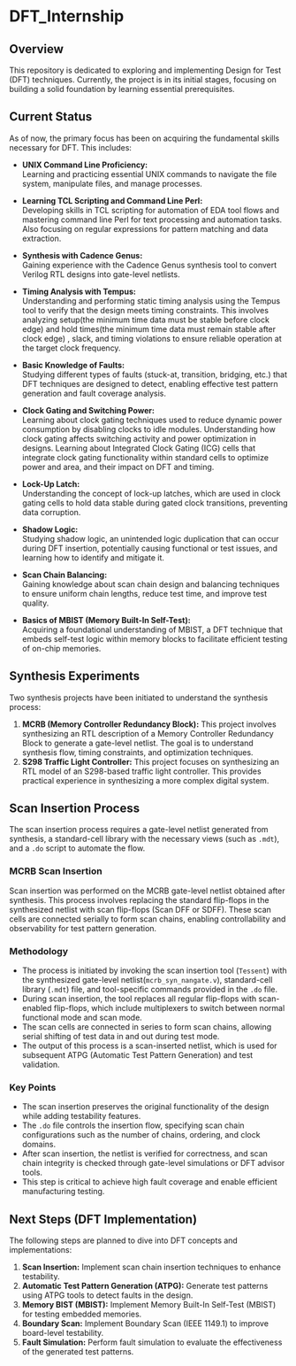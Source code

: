 # DFT_Internship

## Overview

This repository is dedicated to exploring and implementing Design for Test (DFT) techniques. Currently, the project is in its initial stages, focusing on building a solid foundation by learning essential prerequisites.

## Current Status

As of now, the primary focus has been on acquiring the fundamental skills necessary for DFT. This includes:

* **UNIX Command Line Proficiency:**  
  Learning and practicing essential UNIX commands to navigate the file system, manipulate files, and manage processes.

* **Learning TCL Scripting and Command Line Perl:**  
  Developing skills in TCL scripting for automation of EDA tool flows and mastering command line Perl for text processing and automation tasks. Also focusing on regular expressions for pattern matching and data extraction.

* **Synthesis with Cadence Genus:**  
  Gaining experience with the Cadence Genus synthesis tool to convert Verilog RTL designs into gate-level netlists.

* **Timing Analysis with Tempus:**  
  Understanding and performing static timing analysis using the Tempus tool to verify that the design meets timing constraints. This involves analyzing setup(the minimum time data must be stable before clock edge) and hold times(the minimum time data must remain stable after clock edge) , slack, and timing violations to ensure reliable operation at the target clock frequency.

* **Basic Knowledge of Faults:**  
  Studying different types of faults (stuck-at, transition, bridging, etc.) that DFT techniques are designed to detect, enabling effective test pattern generation and fault coverage analysis.

* **Clock Gating and Switching Power:**  
  Learning about clock gating techniques used to reduce dynamic power consumption by disabling clocks to idle modules. Understanding how clock gating affects switching activity and power optimization in designs. Learning about Integrated Clock Gating (ICG) cells that integrate clock gating functionality within standard cells to optimize power and area, and their impact on DFT and timing.

* **Lock-Up Latch:**  
  Understanding the concept of lock-up latches, which are used in clock gating cells to hold data stable during gated clock transitions, preventing data corruption.

* **Shadow Logic:**  
  Studying shadow logic, an unintended logic duplication that can occur during DFT insertion, potentially causing functional or test issues, and learning how to identify and mitigate it.

* **Scan Chain Balancing:**  
  Gaining knowledge about scan chain design and balancing techniques to ensure uniform chain lengths, reduce test time, and improve test quality.

* **Basics of MBIST (Memory Built-In Self-Test):**  
  Acquiring a foundational understanding of MBIST, a DFT technique that embeds self-test logic within memory blocks to facilitate efficient testing of on-chip memories.

## Synthesis Experiments

Two synthesis projects have been initiated to understand the synthesis process:

1.  **MCRB (Memory Controller Redundancy Block):** This project involves synthesizing an RTL description of a Memory Controller Redundancy Block to generate a gate-level netlist. The goal is to understand synthesis flow, timing constraints, and optimization techniques.
2.  **S298 Traffic Light Controller:** This project focuses on synthesizing an RTL model of an S298-based traffic light controller. This provides practical experience in synthesizing a more complex digital system.

## Scan Insertion Process

The scan insertion process requires a gate-level netlist generated from synthesis, a standard-cell library with the necessary views (such as `.mdt`), and a `.do` script to automate the flow.

### MCRB Scan Insertion

Scan insertion was performed on the MCRB gate-level netlist obtained after synthesis. This process involves replacing the standard flip-flops in the synthesized netlist with scan flip-flops (Scan DFF or SDFF). These scan cells are connected serially to form scan chains, enabling controllability and observability for test pattern generation.

### Methodology

- The process is initiated by invoking the scan insertion tool (`Tessent`) with the synthesized gate-level netlist(`mcrb_syn_nangate.v`), standard-cell library (`.mdt`) file, and tool-specific commands provided in the `.do` file.  
- During scan insertion, the tool replaces all regular flip-flops with scan-enabled flip-flops, which include multiplexers to switch between normal functional mode and scan mode.  
- The scan cells are connected in series to form scan chains, allowing serial shifting of test data in and out during test mode.  
- The output of this process is a scan-inserted netlist, which is used for subsequent ATPG (Automatic Test Pattern Generation) and test validation.

### Key Points

- The scan insertion preserves the original functionality of the design while adding testability features.  
- The `.do` file controls the insertion flow, specifying scan chain configurations such as the number of chains, ordering, and clock domains.  
- After scan insertion, the netlist is verified for correctness, and scan chain integrity is checked through gate-level simulations or DFT advisor tools.  
- This step is critical to achieve high fault coverage and enable efficient manufacturing testing.

## Next Steps (DFT Implementation)

The following steps are planned to dive into DFT concepts and implementations:

1.  **Scan Insertion:** Implement scan chain insertion techniques to enhance testability.
2.  **Automatic Test Pattern Generation (ATPG):** Generate test patterns using ATPG tools to detect faults in the design.
3.  **Memory BIST (MBIST):** Implement Memory Built-In Self-Test (MBIST) for testing embedded memories.
4.  **Boundary Scan:** Implement Boundary Scan (IEEE 1149.1) to improve board-level testability.
5.  **Fault Simulation:** Perform fault simulation to evaluate the effectiveness of the generated test patterns.

<!--
## Repository Structure

The repository is organized as follows:

--->
